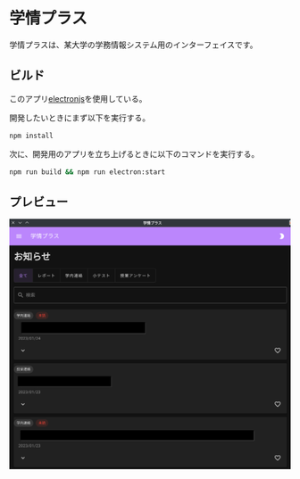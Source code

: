 # 学情プラス
学情プラスは、某大学の学務情報システム用のインターフェイスです。

## ビルド
このアプリ[electronjs](https://www.electronjs.org/)を使用している。  

開発したいときにまず以下を実行する。
```sh 
npm install
```

次に、開発用のアプリを立ち上げるときに以下のコマンドを実行する。
```sh
npm run build && npm run electron:start
```

## プレビュー
![preview](img/preview.png)
